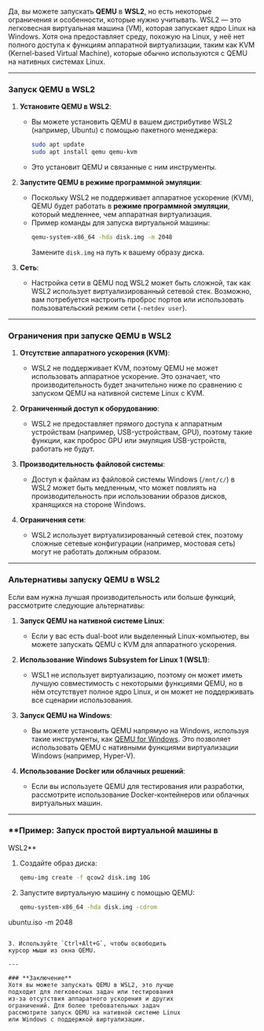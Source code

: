 Да, вы можете запускать **QEMU** в **WSL2**, но 
есть некоторые ограничения и особенности, которые 
нужно учитывать. WSL2 — это легковесная 
виртуальная машина (VM), которая запускает ядро 
Linux на Windows. Хотя она предоставляет среду, 
похожую на Linux, у неё нет полного доступа к 
функциям аппаратной виртуализации, таким как KVM 
(Kernel-based Virtual Machine), которые обычно 
используются с QEMU на нативных системах Linux.

---

### **Запуск QEMU в WSL2**
1. **Установите QEMU в WSL2**:
   - Вы можете установить QEMU в вашем 
дистрибутиве WSL2 (например, Ubuntu) с помощью 
пакетного менеджера:
     ```bash
     sudo apt update
     sudo apt install qemu qemu-kvm
     ```
   - Это установит QEMU и связанные с ним 
инструменты.

2. **Запустите QEMU в режиме программной 
эмуляции**:
   - Поскольку WSL2 не поддерживает аппаратное 
ускорение (KVM), QEMU будет работать в **режиме 
программной эмуляции**, который медленнее, чем 
аппаратная виртуализация.
   - Пример команды для запуска виртуальной 
машины:
     ```bash
     qemu-system-x86_64 -hda disk.img -m 2048
     ```
     Замените `disk.img` на путь к вашему образу 
диска.

3. **Сеть**:
   - Настройка сети в QEMU под WSL2 может быть 
сложной, так как WSL2 использует 
виртуализированный сетевой стек. Возможно, вам 
потребуется настроить проброс портов или 
использовать пользовательский режим сети 
(`-netdev user`).

---

### **Ограничения при запуске QEMU в WSL2**
1. **Отсутствие аппаратного ускорения (KVM)**:
   - WSL2 не поддерживает KVM, поэтому QEMU не 
может использовать аппаратное ускорение. Это 
означает, что производительность будет 
значительно ниже по сравнению с запуском QEMU на 
нативной системе Linux с KVM.

2. **Ограниченный доступ к оборудованию**:
   - WSL2 не предоставляет прямого доступа к 
аппаратным устройствам (например, 
USB-устройствам, GPU), поэтому такие функции, как 
проброс GPU или эмуляция USB-устройств, работать 
не будут.

3. **Производительность файловой системы**:
   - Доступ к файлам из файловой системы Windows 
(`/mnt/c/`) в WSL2 может быть медленным, что 
может повлиять на производительность при 
использовании образов дисков, хранящихся на 
стороне Windows.

4. **Ограничения сети**:
   - WSL2 использует виртуализированный сетевой 
стек, поэтому сложные сетевые конфигурации 
(например, мостовая сеть) могут не работать 
должным образом.

---

### **Альтернативы запуску QEMU в WSL2**
Если вам нужна лучшая производительность или 
больше функций, рассмотрите следующие 
альтернативы:

1. **Запуск QEMU на нативной системе Linux**:
   - Если у вас есть dual-boot или выделенный 
Linux-компьютер, вы можете запускать QEMU с KVM 
для аппаратного ускорения.

2. **Использование Windows Subsystem for Linux 1 
(WSL1)**:
   - WSL1 не использует виртуализацию, поэтому он 
может иметь лучшую совместимость с некоторыми 
функциями QEMU, но в нём отсутствует полное ядро 
Linux, и он может не поддерживать все сценарии 
использования.

3. **Запуск QEMU на Windows**:
   - Вы можете установить QEMU напрямую на 
Windows, используя такие инструменты, как [QEMU 
for Windows](https://qemu.weilnetz.de/w64/). Это 
позволяет использовать QEMU с нативными функциями 
виртуализации Windows (например, Hyper-V).

4. **Использование Docker или облачных решений**:
   - Если вы используете QEMU для тестирования 
или разработки, рассмотрите использование 
Docker-контейнеров или облачных виртуальных 
машин.

---

### **Пример: Запуск простой виртуальной машины в 
WSL2**
1. Создайте образ диска:
   ```bash
   qemu-img create -f qcow2 disk.img 10G
   ```

2. Запустите виртуальную машину с помощью QEMU:
   ```bash
   qemu-system-x86_64 -hda disk.img -cdrom 
ubuntu.iso -m 2048
   ```

3. Используйте `Ctrl+Alt+G`, чтобы освободить 
курсор мыши из окна QEMU.

---

### **Заключение**
Хотя вы можете запускать QEMU в WSL2, это лучше 
подходит для легковесных задач или тестирования 
из-за отсутствия аппаратного ускорения и других 
ограничений. Для более требовательных задач 
рассмотрите запуск QEMU на нативной системе Linux 
или Windows с поддержкой виртуализации. 